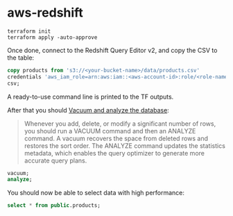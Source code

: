 # aws-redshift

```
terraform init
terraform apply -auto-approve
```

Once done, connect to the Redshift Query Editor v2, and copy the CSV to the table:

```sql
copy products from 's3://<your-bucket-name>/data/products.csv' 
credentials 'aws_iam_role=arn:aws:iam::<aws-account-id>:role/<role-name>'
csv;
```

A ready-to-use command line is printed to the TF outputs.

After that you should [Vacuum and analyze the database](https://docs.aws.amazon.com/redshift/latest/dg/tutorial-loading-data-vacuum.html):

> Whenever you add, delete, or modify a significant number of rows, you should run a VACUUM command and then an ANALYZE command. A vacuum recovers the space from deleted rows and restores the sort order. The ANALYZE command updates the statistics metadata, which enables the query optimizer to generate more accurate query plans.

```sql
vacuum;
analyze;
```

You should now be able to select data with high performance:

```sql
select * from public.products;
```